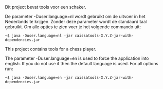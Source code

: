 Dit project bevat tools voor een schaker.

De parameter -Duser.language=nl wordt gebruikt om de uitvoer in het Nederlands
te krijgen. Zonder deze parameter wordt de standaard taal gebruikt. Om alle
opties te zien voer je het volgende commando uit:

    ~$ java -Duser.language=nl -jar caissatools-X.Y.Z-jar-with-dependencies.jar

This project contains tools for a chess player.

The parameter -Duser.language=en is used to force the application into english.
If you do not use it then the default language is used. For all options run:

    ~$ java -Duser.language=en -jar caissatools-X.Y.Z-jar-with-dependencies.jar
